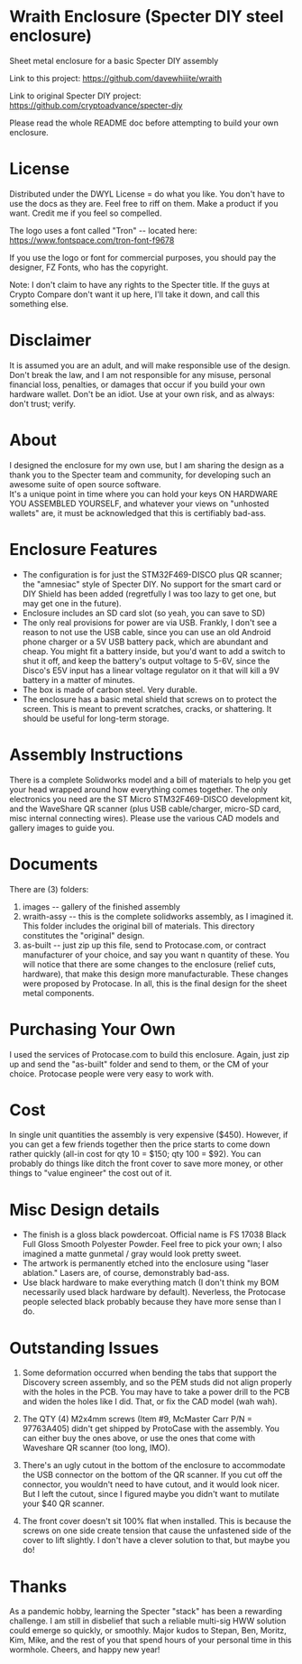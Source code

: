# Wraith Enclosure (Specter DIY steel enclosure)
Sheet metal enclosure for a basic Specter DIY assembly
 
Link to this project:
https://github.com/davewhiiite/wraith

Link to original Specter DIY project:
https://github.com/cryptoadvance/specter-diy

Please read the whole README doc before attempting to build
your own enclosure.

# License
Distributed under the DWYL License = do what you like.
You don't have to use the docs as they are. Feel free to riff
on them. Make a product if you want. Credit me if you feel
so compelled. 

The logo uses a font called "Tron" -- located here:
https://www.fontspace.com/tron-font-f9678

If you use the logo or font for commercial purposes, 
you should pay the designer, FZ Fonts, who has the copyright.

Note: I don't claim to have any rights to the Specter title. If 
the guys at Crypto Compare don't want it up here, I'll take it
down, and call this something else.

# Disclaimer
It is assumed you are an adult, and will make responsible use
of the design. Don't break the law, and I am not responsible for any
misuse, personal financial loss, penalties, or damages that occur 
if you build your own hardware wallet. Don't be an idiot.
Use at your own risk, and as always: don't trust; verify.

# About
I designed the enclosure for my own use, but I am sharing
the design as a thank you to the Specter team and community, 
for developing such an awesome suite of open source software.  
It's a unique point in time where you can hold your keys ON HARDWARE 
YOU ASSEMBLED YOURSELF, and whatever your views on "unhosted 
wallets" are, it must be acknowledged that this is certifiably bad-ass.

# Enclosure Features
- The configuration is for just the STM32F469-DISCO plus QR scanner;
the "amnesiac" style of Specter DIY. No support for the smart card
or DIY Shield has been added (regretfully I was too lazy to get one, 
but may get one in the future).
- Enclosure includes an SD card slot (so yeah, you can save to SD)
- The only real provisions for power are via USB. Frankly,
I don't see a reason to not use the USB cable, since you can use an old
Android phone charger or a 5V USB battery pack, which are abundant
and cheap. You might fit a battery inside, but you'd want to add a switch to shut it off, 
and keep the battery's output voltage to 5-6V, since the Disco's E5V input
has a linear voltage regulator on it that will kill a 9V battery in a matter of minutes. 
- The box is made of carbon steel. Very durable.
- The enclosure has a basic metal shield that screws on to protect
the screen. This is meant to prevent scratches, cracks, or shattering.
It should be useful for long-term storage.

# Assembly Instructions
There is a complete Solidworks model and a bill of materials 
to help you get your head wrapped around how everything comes together.
The only electronics you need are the ST Micro STM32F469-DISCO
development kit, and the WaveShare QR scanner (plus USB cable/charger, micro-SD card,
misc internal connecting wires). Please use the various CAD models and gallery
images to guide you. 

# Documents 
There are (3) folders:
1. images -- gallery of the finished assembly
2. wraith-assy -- this is the complete solidworks assembly, as I imagined it.
This folder includes the original bill of materials. This directory constitutes
the "original" design.
3. as-built -- just zip up this file, send to Protocase.com, or contract
manufacturer of your choice, and say you want n quantity of these. You will notice
that there are some changes to the enclosure (relief cuts, hardware), that make
this design more manufacturable. These changes were proposed by Protocase.
In all, this is the final design for the sheet metal components.

# Purchasing Your Own
I used the services of Protocase.com to build this enclosure. Again, just zip up and
send the "as-built" folder and send to them, or the CM of your choice. Protocase
people were very easy to work with.

# Cost
In single unit quantities the assembly is very expensive ($450).
However, if you can get a few friends together then the price starts
to come down rather quickly (all-in cost for qty 10 = $150; qty 100 = $92).
You can probably do things like ditch the front cover to save more money,
or other things to "value engineer" the cost out of it.

# Misc Design details
- The finish is a gloss black powdercoat. Official name is FS 17038 Black
Full Gloss Smooth Polyester Powder. Feel free to pick your own; I also imagined 
a matte gunmetal / gray would look pretty sweet. 
- The artwork is permanently etched into the enclosure using "laser ablation." 
Lasers are, of course, demonstrably bad-ass. 
- Use black hardware to make everything match (I don't think my BOM necessarily used
 black hardware by default). Neverless, the Protocase people selected black 
 probably because they have more sense than I do.

# Outstanding Issues
1. Some deformation occurred when bending the tabs that support the
Discovery screen assembly, and so the PEM studs did not align properly
with the holes in the PCB. You may have to take a power drill to the PCB and
widen the holes like I did. That, or fix the CAD model (wah wah).

2. The QTY (4) M2x4mm screws (Item #9, McMaster Carr P/N = 97763A405) didn't get shipped
by ProtoCase with the assembly. You can either buy the ones above, or use the ones that come with 
Waveshare QR scanner (too long, IMO).

3. There's an ugly cutout in the bottom of the enclosure to accommodate the USB
connector on the bottom of the QR scanner. If you cut off the connector, you wouldn't
need to have cutout, and it would look nicer. But I left the cutout, since I 
figured maybe you didn't want to mutilate your $40 QR scanner.

4. The front cover doesn't sit 100% flat when installed. This is because the screws on one side
create tension that cause the unfastened side of the cover to lift slightly. I don't have 
a clever solution to that, but maybe you do!

# Thanks
As a pandemic hobby, learning the Specter "stack" has been a rewarding challenge. I am still
in disbelief that such a reliable multi-sig HWW solution could emerge so quickly, or smoothly. Major 
kudos to Stepan, Ben, Moritz, Kim, Mike, and the rest of you that spend hours of your personal 
time in this wormhole. Cheers, and happy new year!
